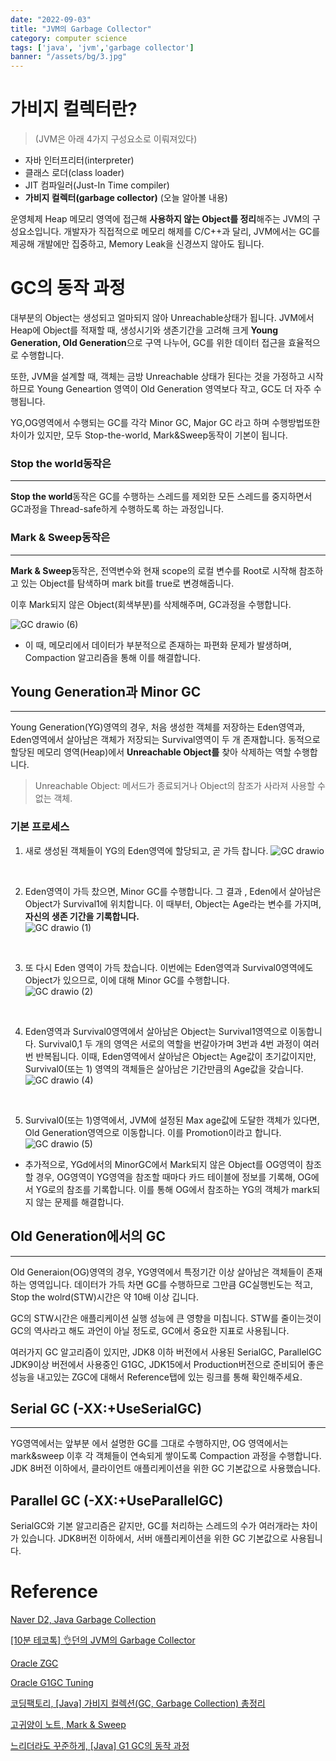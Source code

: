 ```yaml
---
date: "2022-09-03"
title: "JVM의 Garbage Collector"
category: computer science
tags: ['java', 'jvm','garbage collector']
banner: "/assets/bg/3.jpg"
---
```


# 가비지 컬렉터란?

> (JVM은 아래 4가지 구성요소로 이뤄져있다)
* 자바 인터프리터(interpreter)  
* 클래스 로더(class loader)  
* JIT 컴파일러(Just-In Time compiler)  
* **가비지 컬렉터(garbage collector)**  (오늘 알아볼 내용)

운영체제 Heap 메모리 영역에 접근해 **사용하지 않는 Object를 정리**해주는 JVM의 구성요소입니다. 개발자가 직접적으로 메모리 해제를 C/C++과 달리, JVM에서는 GC를 제공해 개발에만 집중하고, Memory Leak을 신경쓰지 않아도 됩니다. 


# GC의 동작 과정 

대부분의 Object는 생성되고 얼마되지 않아 Unreachable상태가 됩니다. JVM에서 Heap에 Object를 적재할 때, 생성시기와 생존기간을 고려해 크게 **Young Generation, Old Generation**으로 구역 나누어, GC를 위한 데이터 접근을 효율적으로 수행합니다.

 또한, JVM을 설계할 때, 객체는 금방 Unreachable 상태가 된다는 것을 가정하고 시작하므로 Young Geneartion 영역이 Old Generation 영역보다 작고, GC도 더 자주 수행됩니다. 

YG,OG영역에서 수행되는 GC를 각각 Minor GC, Major GC 라고 하며 수행방법또한 차이가 있지만, 모두 Stop-the-world, Mark&Sweep동작이 기본이 됩니다.

### **Stop the world**동작은
---
**Stop the world**동작은 GC를 수행하는 스레드를 제외한 모든 스레드를 중지하면서 GC과정을 Thread-safe하게 수행하도록 하는 과정입니다.

### **Mark & Sweep**동작은 
---
**Mark & Sweep**동작은, 전역변수와 현재 scope의 로컬 변수를 Root로 시작해 참조하고 있는 Object를 탐색하며 mark bit를 true로 변경해줍니다.

이후 Mark되지 않은 Object(회색부분)를 삭제해주며, GC과정을 수행합니다.  

![GC drawio (6)](https://user-images.githubusercontent.com/30853787/192480693-1eaf6928-40bb-43e1-8d12-a7159829dd2e.png)


* 이 때, 메모리에서 데이터가 부분적으로 존재하는 파편화 문제가 발생하며, Compaction 알고리즘을 통해 이를 해결합니다. 

 

 

## Young Generation과 Minor GC
---

Young Generation(YG)영역의 경우, 처음 생성한 객체를 저장하는 Eden영역과, Eden영역에서 살아남은 객체가 저장되는 Survival영역이 두 개 존재합니다. 
동적으로 할당된 메모리 영역(Heap)에서 **Unreachable Object를** 찾아 삭제하는 역할 수행합니다.

> Unreachable Object: 메서드가 종료되거나 Object의 참조가 사라져 사용할 수 없는 객체.

### 기본 프로세스

1. 새로 생성된 객체들이 YG의 Eden영역에 할당되고, 곧 가득 찹니다.
![GC drawio](https://user-images.githubusercontent.com/30853787/192445234-d42612cd-6d71-4b67-bb1b-85ae5ef0c53b.png)
<br>

2. Eden영역이 가득 찼으면, Minor GC를 수행합니다. 그 결과 , Eden에서 살아남은 Object가 Survival1에 위치합니다. 이 때부터, Object는 Age라는 변수를 가지며, **자신의 생존 기간을 기록합니다.**  
![GC drawio (1)](https://user-images.githubusercontent.com/30853787/192445223-b080df35-f96d-41f3-8a7b-37b9e245949f.png)
<br>

3. 또 다시 Eden 영역이 가득 찼습니다. 이번에는 Eden영역과 Survival0영역에도 Object가 있으므로, 이에 대해 Minor GC를 수행합니다.  
![GC drawio (2)](https://user-images.githubusercontent.com/30853787/192445232-b81745cd-bdaf-40a6-b405-37715a2b69db.png)
<br>

4. Eden영역과 Survival0영역에서 살아남은 Object는 Survival1영역으로 이동합니다. 
Survival0,1 두 개의 영역은 서로의 역할을 번갈아가며 3번과 4번 과정이 여러번 반복됩니다. 이때, Eden영역에서 살아남은 Object는 Age값이 초기값이지만, Survival0(또는 1) 영역의 객체들은 살아남은 기간만큼의 Age값을 갖습니다.  
![GC drawio (4)](https://user-images.githubusercontent.com/30853787/192446180-d9496029-1f76-4dd2-95a0-82143bde39fe.png)

<!-- ![GC drawio (3)](https://user-images.githubusercontent.com/30853787/192445233-4de84416-ccba-45e6-9cab-0264da936c57.png) -->

<br>

5. Survival0(또는 1)영역에서, JVM에 설정된 Max age값에 도달한 객체가 있다면, Old Generation영역으로 이동합니다. 이를 Promotion이라고 합니다.
![GC drawio (5)](https://user-images.githubusercontent.com/30853787/192446711-9e79557e-c7b1-4fc0-a920-674e26812e44.png)


* 추가적으로, YGd에서의 MinorGC에서 Mark되지 않은 Object를 OG영역이 참조할 경우, OG영역이 YG영역을 참조할 때마다 카드 테이블에 정보를 기록해, OG에서 YG로의 참조를 기록합니다. 이를 통해 OG에서 참조하는 YG의 객체가 mark되지 않는 문제를 해결합니다.
## Old Generation에서의 GC
---

Old Generaion(OG)영역의 경우, YG영역에서 특정기간 이상 살아남은 객체들이 존재하는 영역입니다. 데이터가 가득 차면 GC를 수행하므로 그만큼 GC실행빈도는 적고, Stop the wolrd(STW)시간은 약 10배 이상 깁니다.

GC의 STW시간은 애플리케이션 실행 성능에 큰 영향을 미칩니다. STW를 줄이는것이 GC의 역사라고 해도 과언이 아닐 정도로, GC에서 중요한 지표로 사용됩니다.

여러가지 GC 알고리즘이 있지만, JDK8 이하 버전에서 사용된 SerialGC, ParallelGC JDK9이상 버전에서 사용중인 G1GC, JDK15에서 Production버전으로 준비되어 좋은 성능을 내고있는 ZGC에 대해서 Reference탭에 있는 링크를 통해 확인해주세요.


## Serial GC (-XX:+UseSerialGC)
---
YG영역에서는 앞부분 에서 설명한 GC를 그대로 수행하지만, OG 영역에서는 mark&sweep 이후 각 객체들이 연속되게 쌓이도록 Compaction 과정을 수행합니다. JDK 8버전 이하에서, 클라이언트 애플리케이션을 위한 GC 기본값으로 사용했습니다.


## Parallel GC (-XX:+UseParallelGC)
SerialGC와 기본 알고리즘은 같지만, GC를 처리하는 스레드의 수가 여러개라는 차이가 있습니다. JDK8버전 이하에서, 서버 애플리케이션을 위한 GC 기본값으로 사용됩니다. 



# Reference
[Naver D2,  Java Garbage Collection](https://d2.naver.com/helloworld/1329)

[[10분 테코톡] 👌던의 JVM의 Garbage Collector](https://www.youtube.com/watch?v=vZRmCbl871I&list=PLgXGHBqgT2TvpJ_p9L_yZKPifgdBOzdVH&index=219)

[Oracle ZGC](https://docs.oracle.com/en/java/javase/11/gctuning/z-garbage-collector1.html#GUID-A5A42691-095E-47BA-B6DC-FB4E5FAA43D0)

[Oracle G1GC Tuning](https://docs.oracle.com/en/java/javase/11/gctuning/garbage-first-garbage-collector-tuning.html#GUID-90E30ACA-8040-432E-B3A0-1E0440AB556A)

[코딩팩토리, [Java] 가비지 컬렉션(GC, Garbage Collection) 총정리](https://coding-factory.tistory.com/829) 

[고귀양이 노트, Mark & Sweep](https://nobilitycat.tistory.com/entry/Mark-and-Sweep)

[느리더라도 꾸준하게, [Java] G1 GC의 동작 과정](https://steady-coding.tistory.com/590)

